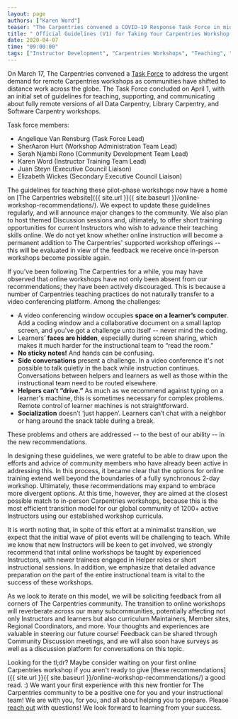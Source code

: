 ```yaml
---
layout: page
authors: ["Karen Word"]
teaser: "The Carpentries convened a COVID-19 Response Task Force in mid-March, and a first version of their work is suummarised in this post."
title: " Official Guidelines (V1) for Taking Your Carpentries Workshop Online"
date: 2020-04-07
time: "09:00:00"
tags: ["Instructor Development", "Carpentries Workshops", "Teaching", "Online Workshops"]
---
```


On March 17, The Carpentries convened a [Task Force](https://github.com/carpentries/task-forces/blob/master/2020/COVID-19/COVID-19-charter.md) to address the urgent demand for remote Carpentries workshops as communities have shifted to distance work across the globe. The Task Force concluded on April 1, with an initial set of guidelines for teaching, supporting, and communicating about fully remote versions of all Data Carpentry, Library Carpentry, and Software Carpentry workshops.

Task force members:
* Angelique Van Rensburg (Task Force Lead)
* SherAaron Hurt (Workshop Administration Team Lead)
* Serah Njambi Rono (Community Development Team Lead)
* Karen Word (Instructor Training Team Lead)
* Juan Steyn (Executive Council Liaison)
* Elizabeth Wickes (Secondary Executive Council Liaison)

The guidelines for teaching these pilot-phase workshops now have a home on [The Carpentries website]({{ site.url }}{{ site.baseurl }}/online-workshop-recommendations/). We expect to update these guidelines regularly, and will announce major changes to the community. We also plan to host themed Discussion sessions and, ultimately, to offer short training opportunities for current Instructors who wish to advance their teaching skills online. We do not yet know whether online instruction will become a permanent addition to The Carpentries' supported workshop offerings -- this will be evaluated in view of the feedback we receive once in-person workshops become possible again.

If you've been following The Carpentries for a while, you may have observed that online workshops have not only been absent from our recommendations; they have been actively discouraged. This is because a number of Carpentries teaching practices do not naturally transfer to a video conferencing platform. Among the challenges:

* A video conferencing window occupies **space on a learner’s computer**. Add a coding window and a collaborative document on a small laptop screen, and you've got a challenge unto itself -- never mind the coding.  
* Learners’ **faces are hidden**, especially during screen sharing, which makes it much harder for the instructional team to “read the room.”
* **No sticky notes!** And hands can be confusing.
* **Side conversations** present a challenge. In a video conference it's not possible to talk quietly in the back while instruction continues. Conversations between helpers and learners as well as those within the instructional team need to be routed elsewhere.
* **Helpers can’t “drive.”** As much as we recommend against typing on a learner's machine, this is sometimes necessary for complex problems. Remote control of learner machines is not straightforward.
* **Socialization** doesn’t ‘just happen’. Learners can’t chat with a neighbor or hang around the snack table during a break.

These problems and others are addressed -- to the best of our ability -- in the new recommendations.

In designing these guidelines, we were grateful to be able to draw upon the efforts and advice of community members who have already been active in addressing this. In this process, it became clear that the options for online training extend well beyond the boundaries of a fully synchronous 2-day workshop. Ultimately, these recommendations may expand to embrace more divergent options. At this time, however, they are aimed at the closest possible match to in-person Carpentries workshops, because this is the most efficient transition model for our global community of 1200+ active Instructors using our established workshop curricula.

It is worth noting that, in spite of this effort at a minimalist transition, we expect that the initial wave of pilot events will be challenging to teach. While we know that new Instructors will be keen to get involved, we strongly recommend that inital online workshops be taught by experienced Instructors, with newer trainees engaged in Helper roles or short instructional sessions. In addition, we emphasize that detailed advance preparation on the part of the entire instructional team is vital to the success of these workshops.

As we look to iterate on this model, we will be soliciting feedback from all corners of The Carpentries community. The transition to online workshops will reverberate across our many subcommunities, potentially affecting not only Instructors and learners but also curriculum Maintainers, Member sites, Regional Coordinators,  and more. Your thoughts and experiences are valuable in steering our future course! Feedback can be shared through Community Discussion meetings, and we will also soon have surveys as well as a discussion platform for conversations on this topic.

Looking for the tl;dr? Maybe consider waiting on your first online Carpentries workshop if you aren't ready to give [these recommendations]({{ site.url }}{{ site.baseurl }}/online-workshop-recommendations/) a good read. :) We want your first experience with this new frontier for The Carpentries community to be a positive one for you and your instructional team! We are with you, for you, and all about helping you to prepare. Please [reach out](mailto:team@carpentries.org) with questions! We look forward to learning from your success.
